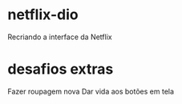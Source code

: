 # netflix-dio
Recriando a interface da Netflix

# desafios extras
Fazer roupagem nova
Dar vida aos botões em tela
